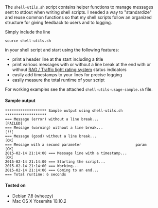 
The `shell-utils.sh` script contains helper functions to manage messages sent to stdout when writing shell scripts. I needed a way to "standardize" and reuse common functions so that my shell scripts follow an organized structure for giving feedback to users and to logging.

Simply include the line

``` shell
source shell-utils.sh
```
in your shell script and start using the following features:

* print a header line at the start including a title
* print various messages with or without a line break at the end with or without [RAG / Traffic light rating system](http://en.wikipedia.org/wiki/Traffic_light_rating_system) status indicators
* easily add timestamps to your lines for precise logging
* easily measure the total runtime of your script

For working examples see the attached `shell-utils-usage-sample.sh` file.

#### Sample output

```
******************* Sample output using shell-utils.sh *******************
=== Message (error) without a line break...                       [FAILED]
=== Message (warning) without a line break...                         [!!]
=== Message (good) without a line break...                            [OK]
=== Message with a second parameter                         param     [OK]
2015-02-14 21:14:00 === Message line with a timestamp...              [OK]
2015-02-14 21:14:00 === Starting the script...
2015-02-14 21:14:00 === Working...
2015-02-14 21:14:06 === Coming to an end...
=== Total runtime: 6 seconds
```

#### Tested on

* Debian 7.8 (wheezy)
* Mac OS X Yosemite 10.10.2
